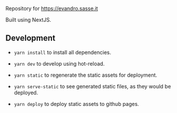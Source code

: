 Repository for https://evandro.sasse.it

Built using NextJS.

## Development

- `yarn install` to install all dependencies.

- `yarn dev` to develop using hot-reload.

- `yarn static` to regenerate the static assets for deployment.

- `yarn serve-static` to see generated static files, as they would be deployed.

- `yarn deploy` to deploy static assets to github pages.

